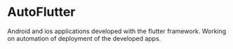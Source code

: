 # AutoFlutter
Android and ios applications developed with the flutter framework. Working on automation of deployment of the developed apps.
